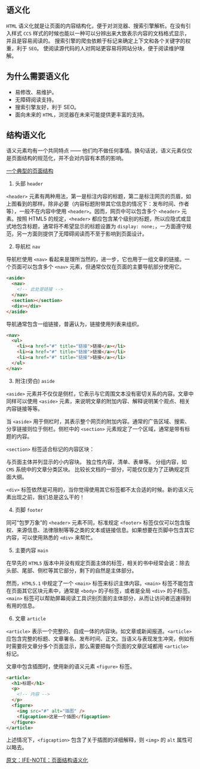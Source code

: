 ## 语义化

`HTML` 语义化就是让页面的内容结构化，便于对浏览器、搜索引擎解析。在没有引入样式 `CCS` 样式的时候也能以一种可以分辨出来大致表示内容的文档格式显示，并且是容易阅读的。 搜索引擎的爬虫依赖于标记来确定上下文和各个关键字的权重，利于 `SEO`。 使阅读源代码的人对网站更容易将网站分块，便于阅读维护理解。

## 为什么需要语义化

- 易修改、易维护。
- 无障碍阅读支持。
- 搜索引擎友好，利于 SEO。
- 面向未来的 `HTML`，浏览器在未来可能提供更丰富的支持。

## 结构语义化

语义元素均有一个共同特点 —— 他们均不做任何事情。换句话说，语义元素仅仅是页面结构的规范化，并不会对内容有本质的影响。

[一个典型的页面结构](./images/page.png)

1. 头部 `header`

`<header>` 元素有两种用法，第一是标注内容的标题，第二是标注网页的页眉，如上图看到的那样。除非必要（内容标题附带其它信息的情况下：发布时间、作者等），一般不在内容中使用 `<header>`。因而，网页中可以包含多个 `<header>` 元素。按照 HTML5 的规定，`<header>` 都应包含某个级别的标题，所以应隐式或显式地包含标题，通常将不希望显示的标题设置为 `display: none;`，一方面遵守规范，另一方面则提供了无障碍阅读而不至于影响到页面设计。

2. 导航栏 `nav`

导航栏使用 `<nav>` 看起来是理所当然的，进一步，它也用于一组文章的链接。一个页面可以包含多个 `<nav>` 元素，但通常仅仅在页面的主要导航部分使用它。

```html
<aside>
  <nav>
    <!-- 此处是链接 -->
  </nav>
  <section></section>
  <div></div>
</aside>
```

导航通常包含一组链接，普遍认为，链接使用列表来组织。

```html
<nav>
  <ul>
    <li><a href="#" title="链接">链接</a></li>
    <li><a href="#" title="链接">链接</a></li>
    <li><a href="#" title="链接">链接</a></li>
  </ul>
</nav>
```

3. 附注(旁白) `aside`

`<aside>` 元素并不仅仅是侧栏，它表示与它周围文本没有密切关系的内容。文章中同样可以使用 `<aside>` 元素，来说明文章的附加内容、解释说明某个观点、相关内容链接等等。

当 `<aside>` 用于侧栏时，其表示整个网页的附加内容。通常的广告区域、搜索、分享链接则位于侧栏。侧栏中的 `<section>` 元素规定了一个区域，通常是带有标题的内容。

`<section>` 标签适合标记的内容区块：

与页面主体并列显示的小内容块。
独立性内容，清单、表单等。
分组内容，如 `CMS` 系统中的文章分类区块。
比较长文档的一部分，可能仅仅是为了正确规定页面大纲。

`<div>` 标签依然是可用的，当你觉得使用其它标签都不太合适的时候。新的语义元素出现之前，我们总是这么干的！

4. 页脚 `footer`

同可“包罗万象”的 `<header>` 元素不同，标准规定 `<footer>` 标签仅仅可以包含版权、来源信息、法律限制等等之类的文本或链接信息。如果想要在页脚中包含其它内容，可以使用熟悉的 `<div>` 来帮忙。

5. 主要内容 `main`

在早先的 `HTML5` 版本中并没有规定页面主体的标签，相关的书中经常会说：除去头部、尾部、侧栏等其它部分，剩下的自然是主体部分。

然而，`HTML5.1` 中规定了一个 `<main>` 标签来标识主体内容。`<main>` 标签不能包含在页面其它区块元素中，通常是 `<body>` 的子标签，或者是全局 `<div>` 的子标签。`<main>` 标签可以帮助屏幕阅读工具识别页面的主体部分，从而让访问者迅速得到有用的信息。

6. 文章 `article`

`<article>` 表示一个完整的、自成一体的内容块。如文章或新闻报道。`<article>` 应包含完整的标题、文章署名、发布时间、正文。当语义与表现发生冲突，例如有时需要将文章分多个页面显示，那么需要把每个页面的文章区域都用 `<article>` 标记。

文章中包含插图时，使用新的语义元素 `<figure>` 标签。

```html
<article>
  <h1>标题</h1>
  <p>
    <!-- 内容 -->
  </p>
  <figure>
    <img src="#" alt="插图" />
    <figcaption>这是一个插图</figcaption>
  </figure>
</article>
```

上述情况下，`<figcaption>` 包含了关于插图的详细解释，则 `<img>` 的 `alt` 属性可以略去。

[原文：IFE-NOTE：页面结构语义化](https://rainylog.com/post/ife-note-1/)
